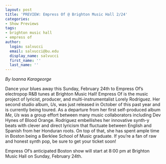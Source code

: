 ```yaml
---
layout: post
title: 'PREVIEW: Empress Of @ Brighton Music Hall 2/24'
categories:
- Show Previews
tags:
- brighton music hall
- empress of
author:
  login: salvucci
  email: salvucci@bu.edu
  display_name: salvucci
  first_name: ''
  last_name: ''
---
```

_By Ioanna Karageorge_

Dance your blues away this Sunday, February 24th to Empress Of’s electropop R&B tunes at Brighton Music Hall! Empress Of is the music project of lyricist, producer, and multi-instrumentalist Lorely Rodriguez. Her second studio album, _Us_, was just released in October of this past year and is currently being toured. As a departure from her first self-produced album _Me_, _Us_ was a group effort between many music collaborators including Dev Hynes of Blood Orange. Rodriguez embellishes her innovative synth-y beats with clever and direct lyricism that fluctuate between English and Spanish from her Honduran roots. On top of that, she has spent ample time in Boston being a Berklee School of Music graduate. If you’re a fan of raw and honest synth pop, be sure to get your ticket soon!

Empress Of’s anticipated Boston show will start at 8:00 pm at Brighton Music Hall on Sunday, February 24th.